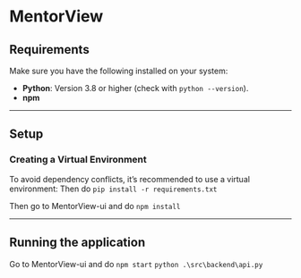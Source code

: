 # MentorView

## Requirements

Make sure you have the following installed on your system:
- **Python**: Version 3.8 or higher (check with `python --version`).
- **npm**

---

## Setup

### Creating a Virtual Environment

To avoid dependency conflicts, it’s recommended to use a virtual environment:
Then do 
``` pip install -r requirements.txt ```

Then go to MentorView-ui and do 
``` npm install ``` 

---

## Running the application

Go to MentorView-ui and do 
``` npm start ``` 
``` python .\src\backend\api.py ```
